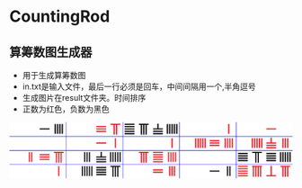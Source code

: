 # CountingRod
## 算筹数图生成器
 - 用于生成算筹数图
 - in.txt是输入文件，最后一行必须是回车，中间间隔用一个,半角逗号
 - 生成图片在result文件夹。时间排序
 - 正数为红色，负数为黑色

  ![image](https://github.com/zerlier/CountingRod/raw/master/screenshots/introduce.png)
